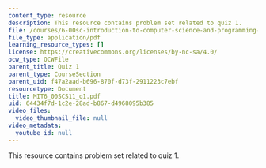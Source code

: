 ```yaml
---
content_type: resource
description: This resource contains problem set related to quiz 1.
file: /courses/6-00sc-introduction-to-computer-science-and-programming-spring-2011/64434f7d1c2e28adb867d4968095b385_MIT6_00SCS11_q1.pdf
file_type: application/pdf
learning_resource_types: []
license: https://creativecommons.org/licenses/by-nc-sa/4.0/
ocw_type: OCWFile
parent_title: Quiz 1
parent_type: CourseSection
parent_uid: f47a2aad-b696-870f-d73f-2911223c7ebf
resourcetype: Document
title: MIT6_00SCS11_q1.pdf
uid: 64434f7d-1c2e-28ad-b867-d4968095b385
video_files:
  video_thumbnail_file: null
video_metadata:
  youtube_id: null
---
```

This resource contains problem set related to quiz 1.